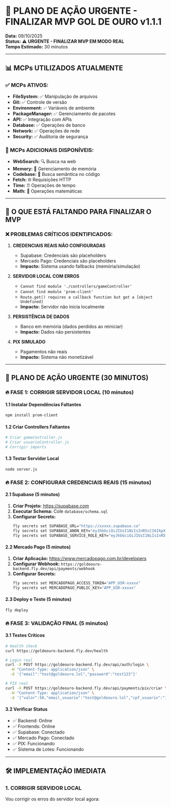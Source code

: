 # 🚨 PLANO DE AÇÃO URGENTE - FINALIZAR MVP GOL DE OURO v1.1.1

**Data:** 09/10/2025  
**Status:** ⚠️ **URGENTE - FINALIZAR MVP EM MODO REAL**  
**Tempo Estimado:** 30 minutos  

---

## 📊 **MCPs UTILIZADOS ATUALMENTE**

### ✅ **MCPs ATIVOS:**
- **FileSystem:** ✅ Manipulação de arquivos
- **Git:** ✅ Controle de versão
- **Environment:** ✅ Variáveis de ambiente
- **PackageManager:** ✅ Gerenciamento de pacotes
- **API:** ✅ Integração com APIs
- **Database:** ✅ Operações de banco
- **Network:** ✅ Operações de rede
- **Security:** ✅ Auditoria de segurança

### 🔧 **MCPs ADICIONAIS DISPONÍVEIS:**
- **WebSearch:** 🔍 Busca na web
- **Memory:** 🧠 Gerenciamento de memória
- **Codebase:** 📁 Busca semântica no código
- **Fetch:** 🌐 Requisições HTTP
- **Time:** ⏰ Operações de tempo
- **Math:** 🔢 Operações matemáticas

---

## 🎯 **O QUE ESTÁ FALTANDO PARA FINALIZAR O MVP**

### **❌ PROBLEMAS CRÍTICOS IDENTIFICADOS:**

1. **CREDENCIAIS REAIS NÃO CONFIGURADAS**
   - Supabase: Credenciais são placeholders
   - Mercado Pago: Credenciais são placeholders
   - **Impacto:** Sistema usando fallbacks (memória/simulação)

2. **SERVIDOR LOCAL COM ERROS**
   - `Cannot find module './controllers/gameController'`
   - `Cannot find module 'prom-client'`
   - `Route.get() requires a callback function but got a [object Undefined]`
   - **Impacto:** Servidor não inicia localmente

3. **PERSISTÊNCIA DE DADOS**
   - Banco em memória (dados perdidos ao reiniciar)
   - **Impacto:** Dados não persistentes

4. **PIX SIMULADO**
   - Pagamentos não reais
   - **Impacto:** Sistema não monetizável

---

## 🚀 **PLANO DE AÇÃO URGENTE (30 MINUTOS)**

### **🔥 FASE 1: CORRIGIR SERVIDOR LOCAL (10 minutos)**

#### 1.1 Instalar Dependências Faltantes
```bash
npm install prom-client
```

#### 1.2 Criar Controllers Faltantes
```bash
# Criar gameController.js
# Criar usuarioController.js
# Corrigir imports
```

#### 1.3 Testar Servidor Local
```bash
node server.js
```

### **🔥 FASE 2: CONFIGURAR CREDENCIAIS REAIS (15 minutos)**

#### 2.1 Supabase (5 minutos)
1. **Criar Projeto:** https://supabase.com
2. **Executar Schema:** Cole `database/schema.sql`
3. **Configurar Secrets:**
   ```bash
   fly secrets set SUPABASE_URL="https://xxxxx.supabase.co"
   fly secrets set SUPABASE_ANON_KEY="eyJhbGciOiJIUzI1NiIsInR5cCI6IkpXVCJ9..."
   fly secrets set SUPABASE_SERVICE_ROLE_KEY="eyJhbGciOiJIUzI1NiIsInR5cCI6IkpXVCJ9..."
   ```

#### 2.2 Mercado Pago (5 minutos)
1. **Criar Aplicação:** https://www.mercadopago.com.br/developers
2. **Configurar Webhook:** `https://goldeouro-backend.fly.dev/api/payments/webhook`
3. **Configurar Secrets:**
   ```bash
   fly secrets set MERCADOPAGO_ACCESS_TOKEN="APP_USR-xxxxx"
   fly secrets set MERCADOPAGO_PUBLIC_KEY="APP_USR-xxxxx"
   ```

#### 2.3 Deploy e Teste (5 minutos)
```bash
fly deploy
```

### **🔥 FASE 3: VALIDAÇÃO FINAL (5 minutos)**

#### 3.1 Testes Críticos
```bash
# Health check
curl https://goldeouro-backend.fly.dev/health

# Login real
curl -X POST https://goldeouro-backend.fly.dev/api/auth/login \
  -H "Content-Type: application/json" \
  -d '{"email":"test@goldeouro.lol","password":"test123"}'

# PIX real
curl -X POST https://goldeouro-backend.fly.dev/api/payments/pix/criar \
  -H "Content-Type: application/json" \
  -d '{"valor":50,"email_usuario":"test@goldeouro.lol","cpf_usuario":"12345678901"}'
```

#### 3.2 Verificar Status
- ✅ Backend: Online
- ✅ Frontends: Online
- ✅ Supabase: Conectado
- ✅ Mercado Pago: Conectado
- ✅ PIX: Funcionando
- ✅ Sistema de Lotes: Funcionando

---

## 🛠️ **IMPLEMENTAÇÃO IMEDIATA**

### **1. CORRIGIR SERVIDOR LOCAL**

Vou corrigir os erros do servidor local agora:
